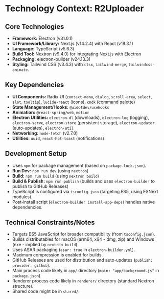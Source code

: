 # Technology Context: R2Uploader

## Core Technologies
- **Framework:** Electron (v31.0.1)
- **UI Framework/Library:** Next.js (v14.2.4) with React (v18.3.1)
- **Language:** TypeScript (v5.6.3)
- **Build Tool:** Nextron (v9.4.0) for integrating Next.js with Electron
- **Packaging:** electron-builder (v24.13.3)
- **Styling:** Tailwind CSS (v3.4.3) with `clsx`, `tailwind-merge`, `tailwindcss-animate`.

## Key Dependencies
- **UI Components:** Radix UI (`context-menu`, `dialog`, `scroll-area`, `select`, `slot`, `tooltip`), `lucide-react` (icons), `cmdk` (command palette)
- **State Management/Hooks:** `@uidotdev/usehooks`
- **Animation:** `@react-spring/web`, `motion`
- **Electron Utilities:** `electron-dl` (downloads), `electron-log` (logging), `electron-serve`, `electron-store` (persistent storage), `electron-updater` (auto-updates), `electron-util`
- **Networking:** `node-fetch` (v2.7.0)
- **Utilities:** `uuid`, `react-hot-toast` (notifications)

## Development Setup
- Uses `npm` for package management (based on `package-lock.json`).
- **Run Dev:** `npm run dev` (using `nextron`)
- **Build:** `npm run build` (using `nextron build`)
- **Build & Publish:** `npm run publish` (builds and uses `electron-builder` to publish to GitHub Releases)
- TypeScript is configured via `tsconfig.json` (targeting ES5, using ESNext modules).
- Post-install script (`electron-builder install-app-deps`) handles native dependencies.

## Technical Constraints/Notes
- Targets ES5 JavaScript for broader compatibility (from `tsconfig.json`).
- Builds distributables for macOS (arm64, x64 - dmg, zip) and Windows (exe - implied by `nextron build`).
- Uses ASAR packaging (`asar: true` in `electron-builder.yml`).
- Maximum compression is enabled for builds.
- GitHub Releases are used for distribution and auto-updates (`publish: provider: github`).
- Main process code likely in `app/` directory (`main: "app/background.js"` in `package.json`).
- Renderer process code likely in `renderer/` directory (standard Nextron structure).
- Shared code might be in `shared/`.
